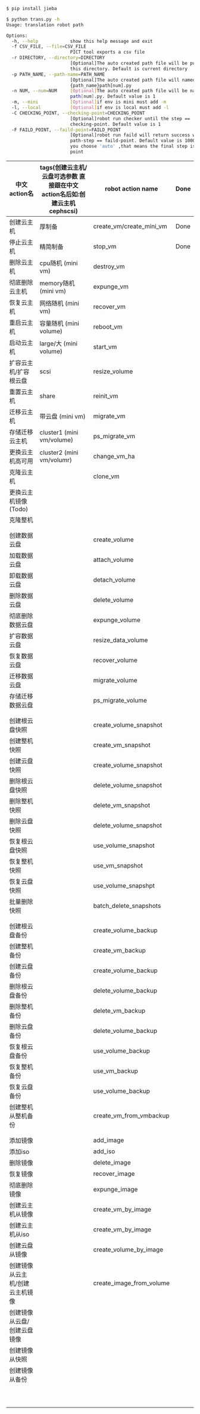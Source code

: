 ```bash
$ pip install jieba

$ python trans.py -h
Usage: translation robot path

Options:
  -h, --help            show this help message and exit
  -f CSV_FILE, --file=CSV_FILE
                        PICT tool exports a csv file
  -r DIRECTORY, --directory=DIRECTORY
                        [Optional]The auto created path file will be put in
                        this directory. Default is current directory
  -p PATH_NAME, --path-name=PATH_NAME
                        [Optional]The auto created path file will named
                        {path_name}path[num].py
  -n NUM, --num=NUM     [Optional]The auto created path file will be named
                        path[num].py. Default value is 1
  -m, --mini            [Optional]if env is mini must add -m
  -l, --local           [Optional]if env is local must add -l
  -C CHECKING_POINT, --checking-point=CHECKING_POINT
                        [Optional]robot run checker until the step ==
                        checking-point. Default value is 1
  -F FAILD_POINT, --faild-point=FAILD_POINT
                        [Optional]robot run faild will return success when the
                        path-step == faild-point. Default value is 100000. If
                        you choose 'auto' ,that means the final step is faild-
                        point

```

| 中文action名                    | tags(创建云主机/云盘可选参数 直接跟在中文action名后如:创建云主机cephscsi) | robot action name        | Done |
| ------------------------------- | ------------------------------------------------------------ | ------------------------ | ---- |
| 创建云主机                      | 厚制备                                                       | create_vm/create_mini_vm | Done |
| 停止云主机                      | 精简制备                                                     | stop_vm                  | Done |
| 删除云主机                      | cpu随机          (mini vm)                                   | destroy_vm               |      |
| 彻底删除云主机                  | memory随机  (mini vm)                                        | expunge_vm               |      |
| 恢复云主机                      | 网络随机        (mini vm)                                    | recover_vm               |      |
| 重启云主机                      | 容量随机      (mini volume)                                  | reboot_vm                |      |
| 启动云主机                      | large/大        (mini volume)                                | start_vm                 |      |
| 扩容云主机/扩容根云盘           | scsi                                                         | resize_volume            |      |
| 重置云主机                      | share                                                        | reinit_vm                |      |
| 迁移云主机                      | 带云盘           (mini vm)                                   | migrate_vm               |      |
| 存储迁移云主机                  | cluster1        (mini vm/volume)                             | ps_migrate_vm            |      |
| 更换云主机高可用                | cluster2         (mini vm/volumr)                            | change_vm_ha             |      |
| 克隆云主机                      |                                                              | clone_vm                 |      |
| 更换云主机镜像(Todo)            |                                                              |                          |      |
| 克隆整机                        |                                                              |                          |      |
|                                 |                                                              |                          |      |
|                                 |                                                              |                          |      |
| 创建数据云盘                    |                                                              | create_volume            |      |
| 加载数据云盘                    |                                                              | attach_volume            |      |
| 卸载数据云盘                    |                                                              | detach_volume            |      |
| 删除数据云盘                    |                                                              | delete_volume            |      |
| 彻底删除数据云盘                |                                                              | expunge_volume           |      |
| 扩容数据云盘                    |                                                              | resize_data_volume       |      |
| 恢复数据云盘                    |                                                              | recover_volume           |      |
| 迁移数据云盘                    |                                                              | migrate_volume           |      |
| 存储迁移数据云盘                |                                                              | ps_migrate_volume        |      |
|                                 |                                                              |                          |      |
|                                 |                                                              |                          |      |
| 创建根云盘快照                  |                                                              | create_volume_snapshot   |      |
| 创建整机快照                    |                                                              | create_vm_snapshot       |      |
| 创建云盘快照                    |                                                              | create_volume_snapshot   |      |
| 删除根云盘快照                  |                                                              | delete_volume_snapshot   |      |
| 删除整机快照                    |                                                              | delete_vm_snapshot       |      |
| 删除云盘快照                    |                                                              | delete_volume_snapshot   |      |
| 恢复根云盘快照                  |                                                              | use_volume_snapshot      |      |
| 恢复整机快照                    |                                                              | use_vm_snapshot          |      |
| 恢复云盘快照                    |                                                              | use_volume_snapshpt      |      |
| 批量删除快照                    |                                                              | batch_delete_snapshots   |      |
|                                 |                                                              |                          |      |
|                                 |                                                              |                          |      |
| 创建根云盘备份                  |                                                              | create_volume_backup     |      |
| 创建整机备份                    |                                                              | create_vm_backup         |      |
| 创建云盘备份                    |                                                              | create_volume_backup     |      |
| 删除根云盘备份                  |                                                              | delete_volume_backup     |      |
| 删除整机备份                    |                                                              | delete_vm_backup         |      |
| 删除云盘备份                    |                                                              | delete_volume_backup     |      |
| 恢复根云盘备份                  |                                                              | use_volume_backup        |      |
| 恢复整机备份                    |                                                              | use_vm_backup            |      |
| 恢复云盘备份                    |                                                              | use_volume_backup        |      |
| 创建整机从整机备份              |                                                              | create_vm_from_vmbackup  |      |
|                                 |                                                              |                          |      |
|                                 |                                                              |                          |      |
| 添加镜像                        |                                                              | add_image                |      |
| 添加iso                         |                                                              | add_iso                  |      |
| 删除镜像                        |                                                              | delete_image             |      |
| 恢复镜像                        |                                                              | recover_image            |      |
| 彻底删除镜像                    |                                                              | expunge_image            |      |
| 创建云主机从镜像                |                                                              | create_vm_by_image       |      |
| 创建云主机从iso                 |                                                              | create_vm_by_image       |      |
| 创建云盘从镜像                  |                                                              | create_volume_by_image   |      |
| 创建镜像从云主机/创建云主机镜像 |                                                              | create_image_from_volume |      |
| 创建镜像从云盘/创建云盘镜像     |                                                              |                          |      |
| 创建镜像从快照                  |                                                              |                          |      |
| 创建镜像从备份                  |                                                              |                          |      |
|                                 |                                                              |                          |      |
|                                 |                                                              |                          |      |
|                                 |                                                              |                          |      |
|                                 |                                                              |                          |      |
|                                 |                                                              |                          |      |
|                                 |                                                              |                          |      |
|                                 |                                                              |                          |      |
|                                 |                                                              |                          |      |
|                                 |                                                              |                          |      |
|                                 |                                                              |                          |      |